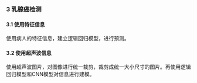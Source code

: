 ### 3 乳腺癌检测

#### 3.1 使用特征信息

使用病人的特征信息，建立逻辑回归模型，进行预测。

#### 3.2 使用超声波信息

使用超声波图片，对图像进行统一裁剪，裁剪成统一大小尺寸的图片。再使用逻辑回归模型和CNN模型对信息进行建模。